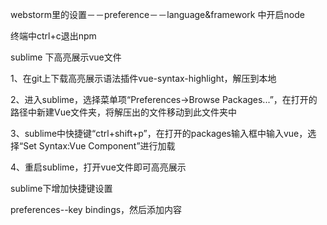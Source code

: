  webstorm里的设置－－preference－－language&framework 中开启node 
 
 终端中ctrl+c退出npm
 
 
 sublime 下高亮展示vue文件
 
 1、在git上下载高亮展示语法插件vue-syntax-highlight，解压到本地
 
 2、进入sublime，选择菜单项“Preferences->Browse Packages...”，在打开的路径中新建Vue文件夹，将解压出的文件移动到此文件夹中
 
 3、sublime中快捷键“ctrl+shift+p”，在打开的packages输入框中输入vue，选择“Set Syntax:Vue Component”进行加载
 
 4、重启sublime，打开vue文件即可高亮展示
 
 sublime下增加快捷键设置
 
 preferences--key bindings，然后添加内容
